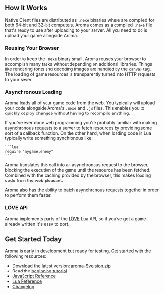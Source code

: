
## How It Works

Native Client files are distributed as `.nexe` binaries where are compiled for
both 64-bit and 32-bit computers. Aroma comes as a compiled `.nexe` file that's
ready to use after uploading to your server. All you need to do is upload your
game alongside Aroma.

### Reusing Your Browser

In order to keep the `.nexe` binary small, Aroma reuses your browser to
accomplish many tasks without depending on additional libraries. Things like
rendering fonts and decoding images are handled by the `canvas` tag. The
loading of game resources is transparently turned into HTTP requests to your
sever.

### Asynchronous Loading

Aroma loads all of your game code from the web. You typically will upload your
code alongside Aroma's `.nexe` and `.js` files. This enables you to quickly
deploy changes without having to recompile anything.

If you've ever done web programming you're probably familiar with making
asynchronous requests to a server to fetch resources by providing some sort of
a callback function. On the other hand, when loading code in Lua typically
write something synchronous like:

    ```lua
    require "mygame.enemy"
    ```

Aroma translates this call into an asynchronous request to the browser,
blocking the execution of the game until the resource has been fetched.
Combined with the caching provided by the browser, this makes loading code from
the web pleasant.

Aroma also has the ability to batch asynchronous requests together in order to
perform them faster.

### LÖVE API

 Aroma implements parts of the [LÖVE][3] Lua API, so if you've got a game
 already written it's easy to port.

  [1]: https://developers.google.com/native-client/
  [2]: https://lua.org
  [3]: https://love2d.org


## Get Started Today

Aroma is early in development but ready for testing. Get started with the
following resources:

 * Download the latest version: <a href="$root/bin/aroma-$version.zip" class="event_bottom_download">aroma-$version.zip</a>
 * Read the <a href="$root/tutorial.html">beginning tutorial</a>
 * <a href="$root/js_reference.html">JavaScript Reference</a>
 * <a href="$root/reference.html">Lua Reference</a>
 * <a href="$root/changelog.html">Changelog</a>


